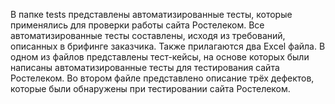 В папке tests представлены автоматизированные тесты, которые применялись для проверки работы сайта Ростелеком.
Все автоматизированные тесты составлены, исходя из требований, описанных в брифинге заказчика.
Также прилагаются два Excel файла. 
В одном из файлов представлены тест-кейсы, на основе которых были написаны автоматизированные тесты для тестирования сайта Ростелеком.
Во втором файле представлено описание трёх дефектов, которые были обнаружены при тестировании сайта Ростелеком.

